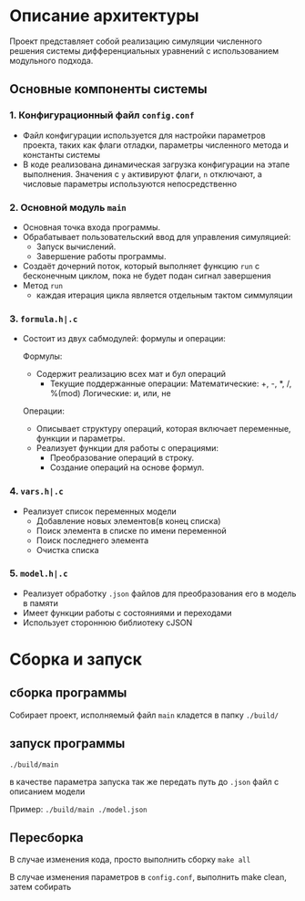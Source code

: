 # Описание архитектуры
Проект представляет собой реализацию симуляции численного решения системы дифференциальных уравнений с использованием модульного подхода.
## Основные компоненты системы
### 1. Конфигурационный файл ```config.conf```
- Файл конфигурации используется для настройки параметров проекта, таких как флаги отладки, параметры численного метода и константы системы
- В коде реализована динамическая загрузка конфигурации на этапе выполнения. Значения с ```y``` активируют флаги, ```n``` отключают, а числовые параметры используются непосредственно
### 2. Основной модуль ```main```
- Основная точка входа программы.
- Обрабатывает пользовательский ввод для управления симуляцией:
  + Запуск вычислений.
  + Завершение работы программы.
- Создаёт дочерний поток, который выполняет функцию ```run``` с бесконечным циклом, пока не будет подан сигнал завершения
- Метод ```run```
  + каждая итерация цикла является отдельным тактом симмуляции
### 3. ```formula.h|.c```
- Состоит из двух сабмодулей: формулы и операции:
  
  Формулы:
    - Содержит реализацию всех мат и бул операций
      + Текущие поддержанные операции:
        Математические: +, -, *, /, %(mod)
        Логические: и, или, не
  
  Операции:
    - Описывает структуру операций, которая включает переменные, функции и параметры.
    - Реализует функции для работы с операциями:
      + Преобразование операций в строку.
      + Создание операций на основе формул.
### 4. ```vars.h|.c```
- Реализует список переменных модели
  + Добавление новых элементов(в конец списка)
  + Поиск элемента в списке по имени переменной
  + Поиск последнего элемента
  + Очистка списка
### 5. ```model.h|.c```
- Реализует обработку `.json` файлов для преобразования его в модель в памяти
- Имеет функции работы с состояниями и переходами
- Использует стороннюю библиотеку cJSON

# Сборка и запуск
## сборка программы
Собирает проект, исполняемый файл `main` кладется в папку `./build/`
## запуск программы
`./build/main`

в качестве параметра запуска так же передать путь до `.json` файл с описанием модели

Пример: `./build/main ./model.json`
## Пересборка
В случае изменения кода, просто выполнить сборку `make all`

В случае изменения параметров в `config.conf`, выполнить make clean, затем собирать
